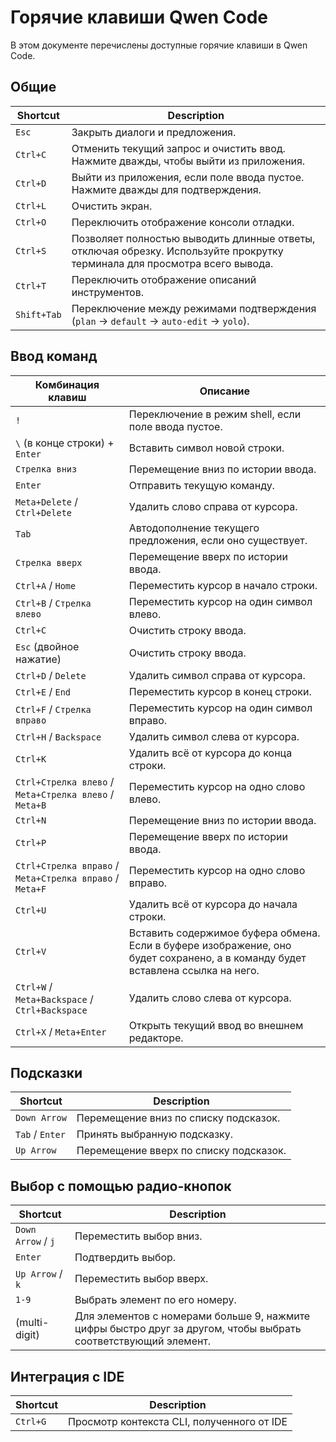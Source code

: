 # Горячие клавиши Qwen Code

В этом документе перечислены доступные горячие клавиши в Qwen Code.

## Общие

| Shortcut    | Description                                                                                                           |
| ----------- | --------------------------------------------------------------------------------------------------------------------- |
| `Esc`       | Закрыть диалоги и предложения.                                                                                        |
| `Ctrl+C`    | Отменить текущий запрос и очистить ввод. Нажмите дважды, чтобы выйти из приложения.                                  |
| `Ctrl+D`    | Выйти из приложения, если поле ввода пустое. Нажмите дважды для подтверждения.                                                   |
| `Ctrl+L`    | Очистить экран.                                                                                                     |
| `Ctrl+O`    | Переключить отображение консоли отладки.                                                                              |
| `Ctrl+S`    | Позволяет полностью выводить длинные ответы, отключая обрезку. Используйте прокрутку терминала для просмотра всего вывода. |
| `Ctrl+T`    | Переключить отображение описаний инструментов.                                                                              |
| `Shift+Tab` | Переключение между режимами подтверждения (`plan` → `default` → `auto-edit` → `yolo`).                                                     |

## Ввод команд

| Комбинация клавиш                                  | Описание                                                                                                                            |
| -------------------------------------------------- | ----------------------------------------------------------------------------------------------------------------------------------- |
| `!`                                                | Переключение в режим shell, если поле ввода пустое.                                                                                 |
| `\` (в конце строки) + `Enter`                     | Вставить символ новой строки.                                                                                                       |
| `Стрелка вниз`                                     | Перемещение вниз по истории ввода.                                                                                                  |
| `Enter`                                            | Отправить текущую команду.                                                                                                          |
| `Meta+Delete` / `Ctrl+Delete`                      | Удалить слово справа от курсора.                                                                                                    |
| `Tab`                                              | Автодополнение текущего предложения, если оно существует.                                                                           |
| `Стрелка вверх`                                    | Перемещение вверх по истории ввода.                                                                                                 |
| `Ctrl+A` / `Home`                                  | Переместить курсор в начало строки.                                                                                                 |
| `Ctrl+B` / `Стрелка влево`                         | Переместить курсор на один символ влево.                                                                                            |
| `Ctrl+C`                                           | Очистить строку ввода.                                                                                                              |
| `Esc` (двойное нажатие)                            | Очистить строку ввода.                                                                                                              |
| `Ctrl+D` / `Delete`                                | Удалить символ справа от курсора.                                                                                                   |
| `Ctrl+E` / `End`                                   | Переместить курсор в конец строки.                                                                                                  |
| `Ctrl+F` / `Стрелка вправо`                        | Переместить курсор на один символ вправо.                                                                                           |
| `Ctrl+H` / `Backspace`                             | Удалить символ слева от курсора.                                                                                                    |
| `Ctrl+K`                                           | Удалить всё от курсора до конца строки.                                                                                             |
| `Ctrl+Стрелка влево` / `Meta+Стрелка влево` / `Meta+B` | Переместить курсор на одно слово влево.                                                                                             |
| `Ctrl+N`                                           | Перемещение вниз по истории ввода.                                                                                                  |
| `Ctrl+P`                                           | Перемещение вверх по истории ввода.                                                                                                 |
| `Ctrl+Стрелка вправо` / `Meta+Стрелка вправо` / `Meta+F` | Переместить курсор на одно слово вправо.                                                                                            |
| `Ctrl+U`                                           | Удалить всё от курсора до начала строки.                                                                                            |
| `Ctrl+V`                                           | Вставить содержимое буфера обмена. Если в буфере изображение, оно будет сохранено, а в команду будет вставлена ссылка на него.      |
| `Ctrl+W` / `Meta+Backspace` / `Ctrl+Backspace`     | Удалить слово слева от курсора.                                                                                                     |
| `Ctrl+X` / `Meta+Enter`                            | Открыть текущий ввод во внешнем редакторе.                                                                                          |

## Подсказки

| Shortcut        | Description                           |
| --------------- | ------------------------------------- |
| `Down Arrow`    | Перемещение вниз по списку подсказок. |
| `Tab` / `Enter` | Принять выбранную подсказку.          |
| `Up Arrow`      | Перемещение вверх по списку подсказок.|

## Выбор с помощью радио-кнопок

| Shortcut           | Description                                                                                                   |
| ------------------ | ------------------------------------------------------------------------------------------------------------- |
| `Down Arrow` / `j` | Переместить выбор вниз.                                                                                       |
| `Enter`            | Подтвердить выбор.                                                                                            |
| `Up Arrow` / `k`   | Переместить выбор вверх.                                                                                      |
| `1-9`              | Выбрать элемент по его номеру.                                                                                |
| (multi-digit)      | Для элементов с номерами больше 9, нажмите цифры быстро друг за другом, чтобы выбрать соответствующий элемент. |

## Интеграция с IDE

| Shortcut | Description                       |
| -------- | --------------------------------- |
| `Ctrl+G` | Просмотр контекста CLI, полученного от IDE |
